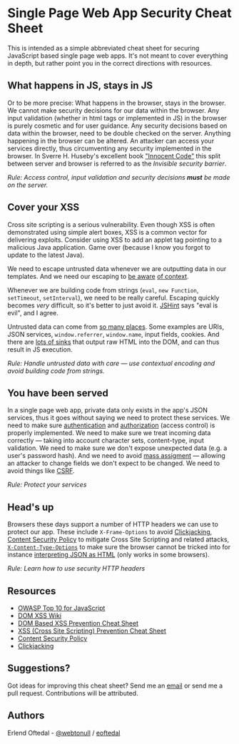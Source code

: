 Single Page Web App Security Cheat Sheet
========================================

This is intended as a simple abbreviated cheat sheet for securing JavaScript based single page web apps. It's not meant to cover everything in depth, but rather point you in the correct directions with resources.

What happens in JS, stays in JS
-------------------------------

Or to be more precise: What happens in the browser, stays in the browser. We cannot make security decisions for our data within the browser. Any input validation (whether in html tags or implemented in JS) in the browser is purely cosmetic and for user guidance. Any security decisions based on data within the browser, need to be double checked on the server. Anything happening in the browser can be altered. An attacker can access your services directly, thus circumventing any security implemented in the browser. In Sverre H. Huseby's excellent book ["Innocent Code"](http://innocentcode.thathost.com/) this split between server and browser is referred to as the *Invisible security barrier*.

*Rule: Access control, input validation and security decisions __must__ be made on the server.*

Cover your XSS
--------------

Cross site scripting is a serious vulnerability. Even though XSS is often demonstrated using simple alert boxes, XSS is a common vector for delivering exploits. Consider using XSS to add an applet tag pointing to a malicious Java application. Game over (because I know you forgot to update to the latest Java).

We need to escape untrusted data whenever we are outputting data in our templates. And we need our escaping to [be aware](https://www.owasp.org/index.php/DOM_based_XSS_Prevention_Cheat_Sheet) [of context](https://www.owasp.org/index.php/XSS_%28Cross_Site_Scripting%29_Prevention_Cheat_Sheet). 

Whenever we are building code from strings (`eval`, `new Function`, `setTimeout`, `setInterval`), we need to be really careful. Escaping quickly becomes _very_ difficult, so it's better to just avoid it. [JSHint](http://www.jshint.com/) says "eval is evil", and I agree.

Untrusted data can come from [so many places](http://code.google.com/p/domxsswiki/wiki/Sources). Some examples are URIs, JSON services, `window.referrer`, `window.name`, input fields, cookies. And there are [lots of sinks](http://erlend.oftedal.no/blog/?blogid=127) that output raw HTML into the DOM, and can thus result in JS execution.

*Rule: Handle untrusted data with care &mdash; use contextual encoding and avoid building code from strings.*

You have been served
--------------------

In a single page web app, private data only exists in the app's JSON services, thus it goes without saying we need to protect these services. We need to make sure [authentication](http://erlend.oftedal.no/blog/?blogid=128) and [authorization](http://erlend.oftedal.no/blog/?blogid=133) (access control) is properly implemented. We need to make sure we treat incoming data correctly &mdash; taking into account character sets, content-type, input validation. We need to make sure we don't expose unexpected data (e.g. a user's password hash). And we need to avoid [mass assigment](http://erlend.oftedal.no/blog/?blogid=129) &mdash; allowing an attacker to change fields we don't expect to be changed. We need to avoid things like [CSRF](http://erlend.oftedal.no/blog/?blogid=130).

*Rule: Protect your services*

Head's up
---------

Browsers these days support a number of HTTP headers we can use to protect our app. These include `X-Frame-Options` to avoid [Clickjacking](http://www.sectheory.com/clickjacking.htm), [Content Security Policy](https://developer.mozilla.org/en-US/docs/Security/CSP) to mitigate Cross Site Scripting and related attacks, [`X-Content-Type-Options`](http://msdn.microsoft.com/en-us/library/ie/gg622941%28v=vs.85%29.aspx) to make sure the browser cannot be tricked into for instance [interpreting JSON as HTML](http://erlend.oftedal.no/blog/research/json/testbench.html) (only works in some browsers).

*Rule: Learn how to use security HTTP headers*

Resources
---------

* [OWASP Top 10 for JavaScript](http://erlend.oftedal.no/blog/?blogid=125)
* [DOM XSS Wiki](http://code.google.com/p/domxsswiki/wiki/Sources)
* [DOM Based XSS Prevention Cheat Sheet](https://www.owasp.org/index.php/DOM_based_XSS_Prevention_Cheat_Sheet)
* [XSS (Cross Site Scripting) Prevention Cheat Sheet](https://www.owasp.org/index.php/XSS_%28Cross_Site_Scripting%29_Prevention_Cheat_Sheet)
* [Content Security Policy](https://developer.mozilla.org/en-US/docs/Security/CSP)
* [Clickjacking](http://www.sectheory.com/clickjacking.htm)

Suggestions?
------------

Got ideas for improving this cheat sheet? Send me an [email](mailto:erlend@oftedal.no) or send me a pull request. Contributions will be attributed.

Authors
-------
Erlend Oftedal - [@webtonull](https://twitter.com/webtonull) / [eoftedal](https://github.com/eoftedal)

